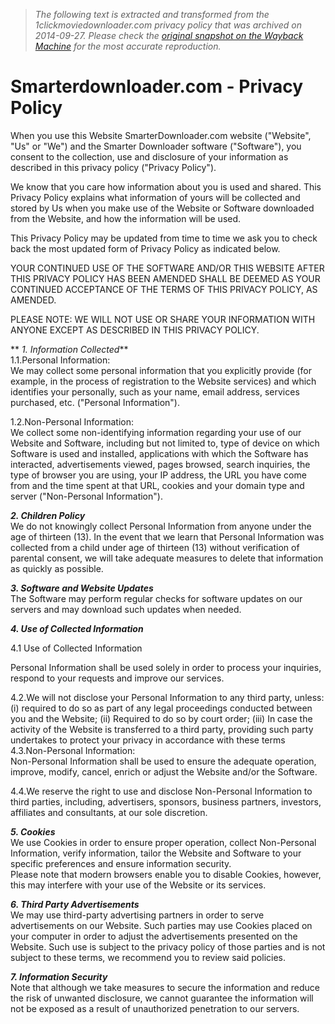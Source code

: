 > *The following text is extracted and transformed from the 1clickmoviedownloader.com privacy policy that was archived on 2014-09-27. Please check the [original snapshot on the Wayback Machine](https://web.archive.org/web/20140927023212id_/http%3A//www.smarterdownloader.com/privacy.htm) for the most accurate reproduction.*

# Smarterdownloader.com - Privacy Policy

When you use this Website SmarterDownloader.com website ("Website", "Us" or "We") and the Smarter Downloader software ("Software"), you consent to the collection, use and disclosure of your information as described in this privacy policy ("Privacy Policy").

We know that you care how information about you is used and shared. This Privacy Policy explains what information of yours will be collected and stored by Us when you make use of the Website or Software downloaded from the Website, and how the information will be used.

This Privacy Policy may be updated from time to time we ask you to check back the most updated form of Privacy Policy as indicated below.

YOUR CONTINUED USE OF THE SOFTWARE AND/OR THIS WEBSITE AFTER THIS PRIVACY POLICY HAS BEEN AMENDED SHALL BE DEEMED AS YOUR CONTINUED ACCEPTANCE OF THE TERMS OF THIS PRIVACY POLICY, AS AMENDED.

PLEASE NOTE: WE WILL NOT USE OR SHARE YOUR INFORMATION WITH ANYONE EXCEPT AS DESCRIBED IN THIS PRIVACY POLICY.

 ** _1\. Information Collected_**   
1.1.Personal Information:   
We may collect some personal information that you explicitly provide (for example, in the process of registration to the Website services) and which identifies your personally, such as your name, email address, services purchased, etc. ("Personal Information"). 

1.2.Non-Personal Information:   
We collect some non-identifying information regarding your use of our Website and Software, including but not limited to, type of device on which Software is used and installed, applications with which the Software has interacted, advertisements viewed, pages browsed, search inquiries, the type of browser you are using, your IP address, the URL you have come from and the time spent at that URL, cookies and your domain type and server ("Non-Personal Information"). 

**_2\. Children Policy_**   
We do not knowingly collect Personal Information from anyone under the age of thirteen (13). In the event that we learn that Personal Information was collected from a child under age of thirteen (13) without verification of parental consent, we will take adequate measures to delete that information as quickly as possible. 

**_3\. Software and Website Updates_**   
The Software may perform regular checks for software updates on our servers and may download such updates when needed. 

**_4\. Use of Collected Information_**

4.1 Use of Collected Information 

Personal Information shall be used solely in order to process your inquiries, respond to your requests and improve our services. 

4.2.We will not disclose your Personal Information to any third party, unless: (i) required to do so as part of any legal proceedings conducted between you and the Website; (ii) Required to do so by court order; (iii) In case the activity of the Website is transferred to a third party, providing such party undertakes to protect your privacy in accordance with these terms   
4.3.Non-Personal Information:   
Non-Personal Information shall be used to ensure the adequate operation, improve, modify, cancel, enrich or adjust the Website and/or the Software. 

4.4.We reserve the right to use and disclose Non-Personal Information to third parties, including, advertisers, sponsors, business partners, investors, affiliates and consultants, at our sole discretion. 

**_5\. Cookies_**   
We use Cookies in order to ensure proper operation, collect Non-Personal Information, verify information, tailor the Website and Software to your specific preferences and ensure information security.   
Please note that modern browsers enable you to disable Cookies, however, this may interfere with your use of the Website or its services. 

**_6\. Third Party Advertisements_**   
We may use third-party advertising partners in order to serve advertisements on our Website. Such parties may use Cookies placed on your computer in order to adjust the advertisements presented on the Website. Such use is subject to the privacy policy of those parties and is not subject to these terms, we recommend you to review said policies. 

**_7\. Information Security_**   
Note that although we take measures to secure the information and reduce the risk of unwanted disclosure, we cannot guarantee the information will not be exposed as a result of unauthorized penetration to our servers. 
